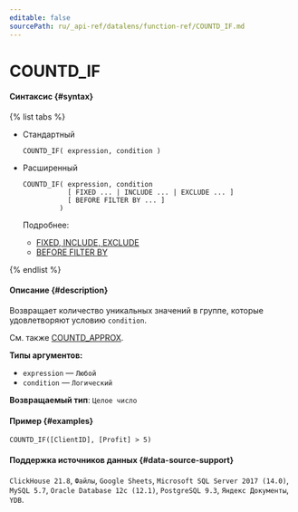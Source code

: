 ```yaml
---
editable: false
sourcePath: ru/_api-ref/datalens/function-ref/COUNTD_IF.md
---
```


# COUNTD_IF



#### Синтаксис {#syntax}

{% list tabs %}

- Стандартный

  ```
  COUNTD_IF( expression, condition )
  ```

- Расширенный

  ```
  COUNTD_IF( expression, condition
             [ FIXED ... | INCLUDE ... | EXCLUDE ... ]
             [ BEFORE FILTER BY ... ]
           )
  ```

  Подробнее:
  - [FIXED, INCLUDE, EXCLUDE](aggregation-functions.md#syntax-lod)
  - [BEFORE FILTER BY](aggregation-functions.md#syntax-before-filter-by)

{% endlist %}

#### Описание {#description}
Возвращает количество уникальных значений в группе, которые удовлетворяют условию `condition`.

См. также [COUNTD_APPROX](COUNTD_APPROX.md).

**Типы аргументов:**
- `expression` — `Любой`
- `condition` — `Логический`


**Возвращаемый тип**: `Целое число`

#### Пример {#examples}

```
COUNTD_IF([ClientID], [Profit] > 5)
```


#### Поддержка источников данных {#data-source-support}

`ClickHouse 21.8`, `Файлы`, `Google Sheets`, `Microsoft SQL Server 2017 (14.0)`, `MySQL 5.7`, `Oracle Database 12c (12.1)`, `PostgreSQL 9.3`, `Яндекс Документы`, `YDB`.
